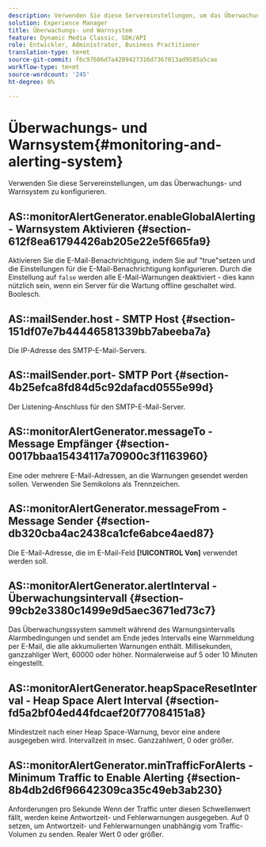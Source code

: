 ```yaml
---
description: Verwenden Sie diese Servereinstellungen, um das Überwachungs- und Warnsystem zu konfigurieren.
solution: Experience Manager
title: Überwachungs- und Warnsystem
feature: Dynamic Media Classic, SDK/API
role: Entwickler, Administrator, Business Practitioner
translation-type: tm+mt
source-git-commit: f6c97606d7a4209427316d7367013ad9585a5cae
workflow-type: tm+mt
source-wordcount: '245'
ht-degree: 0%

---
```



# Überwachungs- und Warnsystem{#monitoring-and-alerting-system}

Verwenden Sie diese Servereinstellungen, um das Überwachungs- und Warnsystem zu konfigurieren.

## AS::monitorAlertGenerator.enableGlobalAlerting - Warnsystem Aktivieren {#section-612f8ea61794426ab205e22e5f665fa9}

Aktivieren Sie die E-Mail-Benachrichtigung, indem Sie auf &quot;true&quot;setzen und die Einstellungen für die E-Mail-Benachrichtigung konfigurieren. Durch die Einstellung auf `false` werden alle E-Mail-Warnungen deaktiviert - dies kann nützlich sein, wenn ein Server für die Wartung offline geschaltet wird. Boolesch.

## AS::mailSender.host - SMTP Host {#section-151df07e7b44446581339bb7abeeba7a}

Die IP-Adresse des SMTP-E-Mail-Servers.

## AS::mailSender.port- SMTP Port {#section-4b25efca8fd84d5c92dafacd0555e99d}

Der Listening-Anschluss für den SMTP-E-Mail-Server.

## AS::monitorAlertGenerator.messageTo - Message Empfänger {#section-0017bbaa15434117a70900c3f1163960}

Eine oder mehrere E-Mail-Adressen, an die Warnungen gesendet werden sollen. Verwenden Sie Semikolons als Trennzeichen.

## AS::monitorAlertGenerator.messageFrom - Message Sender {#section-db320cba4ac2438ca1cfe6abce4aed87}

Die E-Mail-Adresse, die im E-Mail-Feld **[!UICONTROL Von]** verwendet werden soll.

## AS::monitorAlertGenerator.alertInterval - Überwachungsintervall {#section-99cb2e3380c1499e9d5aec3671ed73c7}

Das Überwachungssystem sammelt während des Warnungsintervalls Alarmbedingungen und sendet am Ende jedes Intervalls eine Warnmeldung per E-Mail, die alle akkumulierten Warnungen enthält. Millisekunden, ganzzahliger Wert, 60000 oder höher. Normalerweise auf 5 oder 10 Minuten eingestellt.

## AS::monitorAlertGenerator.heapSpaceResetInterval - Heap Space Alert Interval {#section-fd5a2bf04ed44fdcaef20f77084151a8}

Mindestzeit nach einer Heap Space-Warnung, bevor eine andere ausgegeben wird. Intervallzeit in msec. Ganzzahlwert, 0 oder größer.

## AS::monitorAlertGenerator.minTrafficForAlerts - Minimum Traffic to Enable Alerting {#section-8b4db2d6f96642309ca35c49eb3ab230}

Anforderungen pro Sekunde Wenn der Traffic unter diesen Schwellenwert fällt, werden keine Antwortzeit- und Fehlerwarnungen ausgegeben. Auf 0 setzen, um Antwortzeit- und Fehlerwarnungen unabhängig vom Traffic-Volumen zu senden. Realer Wert 0 oder größer.
